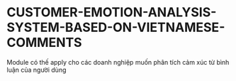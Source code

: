 # CUSTOMER-EMOTION-ANALYSIS-SYSTEM-BASED-ON-VIETNAMESE-COMMENTS
 Module có thế apply cho các doanh nghiệp muốn phân tích cảm xúc từ bình luận của người dùng
